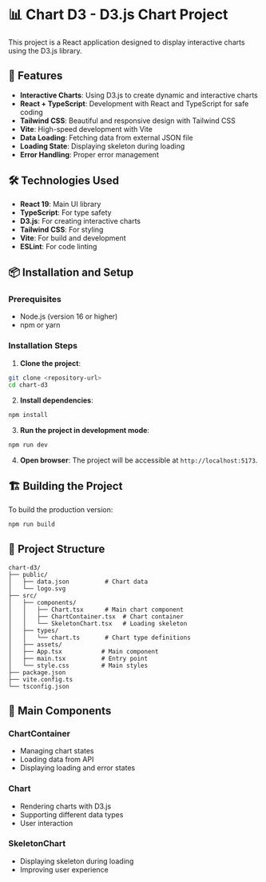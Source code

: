 # 📊 Chart D3 - D3.js Chart Project

This project is a React application designed to display interactive charts using the D3.js library.

## 🚀 Features

- **Interactive Charts**: Using D3.js to create dynamic and interactive charts
- **React + TypeScript**: Development with React and TypeScript for safe coding
- **Tailwind CSS**: Beautiful and responsive design with Tailwind CSS
- **Vite**: High-speed development with Vite
- **Data Loading**: Fetching data from external JSON file
- **Loading State**: Displaying skeleton during loading
- **Error Handling**: Proper error management

## 🛠️ Technologies Used

- **React 19**: Main UI library
- **TypeScript**: For type safety
- **D3.js**: For creating interactive charts
- **Tailwind CSS**: For styling
- **Vite**: For build and development
- **ESLint**: For code linting

## 📦 Installation and Setup

### Prerequisites

- Node.js (version 16 or higher)
- npm or yarn

### Installation Steps

1. **Clone the project**:

```bash
git clone <repository-url>
cd chart-d3
```

2. **Install dependencies**:

```bash
npm install
```

3. **Run the project in development mode**:

```bash
npm run dev
```

4. **Open browser**:
   The project will be accessible at `http://localhost:5173`.

## 🏗️ Building the Project

To build the production version:

```bash
npm run build
```

## 📁 Project Structure

```
chart-d3/
├── public/
│   ├── data.json          # Chart data
│   └── logo.svg
├── src/
│   ├── components/
│   │   ├── Chart.tsx      # Main chart component
│   │   ├── ChartContainer.tsx  # Chart container
│   │   └── SkeletonChart.tsx   # Loading skeleton
│   ├── types/
│   │   └── chart.ts       # Chart type definitions
│   ├── assets/
│   ├── App.tsx           # Main component
│   ├── main.tsx          # Entry point
│   └── style.css         # Main styles
├── package.json
├── vite.config.ts
└── tsconfig.json
```


## 🎯 Main Components

### ChartContainer

- Managing chart states
- Loading data from API
- Displaying loading and error states

### Chart

- Rendering charts with D3.js
- Supporting different data types
- User interaction

### SkeletonChart

- Displaying skeleton during loading
- Improving user experience

